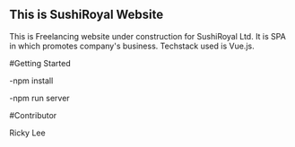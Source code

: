 ## This is SushiRoyal Website

This is Freelancing website under construction for SushiRoyal Ltd. It is SPA in which promotes company's business. Techstack used is Vue.js.

#Getting Started

-npm install

-npm run server

#Contributor

Ricky Lee
